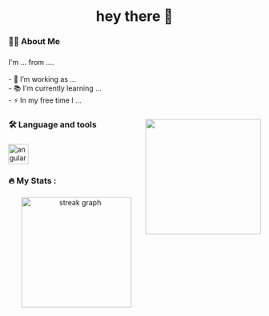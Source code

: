 <h1 align="center">hey there 👋</h1>

###

<h3 align="left">👩‍💻  About Me</h3>

###

<p align="left">I'm ... from ....<br><br>- 🔭 I’m working as ...<br>- 📚 I'm currently learning ...<br>- ⚡ In my free time I ...</p>

###

<img align="right" height="230" src="https://i.postimg.cc/gcZDjVHY/Whats-App-Image-2025-05-31-at-21-56-35-11be1bd9.jpg"  />

###

<h3 align="left">🛠 Language and tools</h3>

###

<div align="left">
  <img src="https://cdn.simpleicons.org/angular/DD0031" height="40" alt="angularjs logo"  />
</div>

###

<h3 align="left">🔥   My Stats :</h3>

###

<div align="center">
  <img src="https://streak-stats.demolab.com?user=sahelrahimof&locale=en&mode=daily&theme=dark&hide_border=false&border_radius=5&order=3" height="220" alt="streak graph"  />
</div>

###

